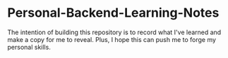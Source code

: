 # Personal-Backend-Learning-Notes
The intention of building this repository is to record what I've learned and make a copy for me to reveal. Plus, I hope this can push me to forge my personal skills. 
